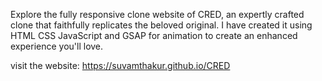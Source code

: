 Explore the fully responsive clone website of CRED, an expertly crafted clone that faithfully replicates the beloved original. I have created it using HTML CSS JavaScript and GSAP for animation to create an enhanced experience you'll love. 

visit the website: https://suvamthakur.github.io/CRED
